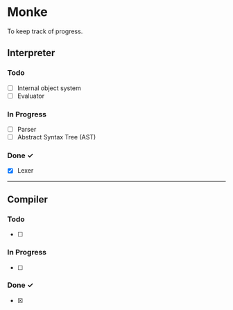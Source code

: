 # Monke

To keep track of progress.

## Interpreter
### Todo
- [ ] Internal object system
- [ ] Evaluator

### In Progress
- [ ] Parser
- [ ] Abstract Syntax Tree (AST)

### Done ✓
- [x] Lexer

---  

## Compiler
### Todo
- [ ]   

### In Progress

- [ ]   

### Done ✓

- [x]   
